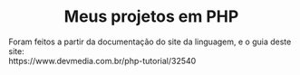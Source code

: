 <h1 align="center">Meus projetos em PHP</h1>
Foram feitos a partir da documentação do site da linguagem, e o guia deste site: <br>
https://www.devmedia.com.br/php-tutorial/32540